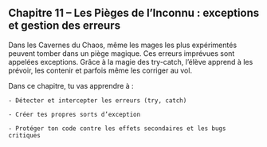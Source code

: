 ## Chapitre 11 – Les Pièges de l’Inconnu : exceptions et gestion des erreurs

Dans les Cavernes du Chaos, même les mages les plus expérimentés peuvent tomber dans un piège magique. Ces erreurs imprévues sont appelées exceptions. Grâce à la magie des try-catch, l’élève apprend à les prévoir, les contenir et parfois même les corriger au vol.

Dans ce chapitre, tu vas apprendre à :

    - Détecter et intercepter les erreurs (try, catch)

    - Créer tes propres sorts d’exception

    - Protéger ton code contre les effets secondaires et les bugs critiques
